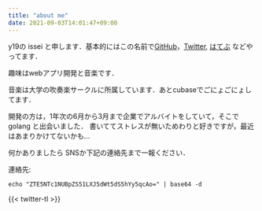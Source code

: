 ```yaml
---
title: "about me"
date: 2021-09-03T14:01:47+09:00
---
```



y19の issei と申します．基本的にはこの名前で[GitHub](https://github.com/Issei0804-ie)，[Twitter](https://twitter.com/iLP_isse), [はてぶ](https://issei-ie.hatenablog.com/) などやってます．

趣味はwebアプリ開発と音楽です．

音楽は大学の吹奏楽サークルに所属しています．あとcubaseでごにょごにょしてます．

開発の方は，1年次の6月から3月まで企業でアルバイトをしていて，そこでgolang と出会いました．
書いててストレスが無いためわりと好きですが，最近はあまりかけてないかも...

何かありましたら SNSか下記の連絡先まで一報ください．

連絡先:

 ```echo "ZTE5NTc1NUBpZS51LXJ5dWt5dS5hYy5qcAo=" | base64 -d```

{{< twitter-tl >}}
